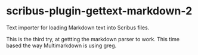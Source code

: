 scribus-plugin-gettext-markdown-2
=================================

Text importer for loading Markdown text into Scribus files.

This is the third try, at gettting the markdown parser to work. This time based the way Multimarkdown is using greg.
